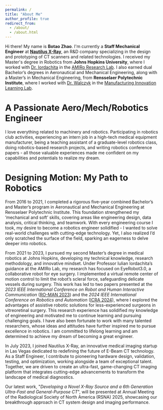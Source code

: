 ```yaml
---
permalink: /
title: "About Me"
author_profile: true
redirect_from: 
  - /about/
  - /about.html
---
```


Hi there! My name is **Botao Zhao**. I'm currently a **Staff Mechanical Engineer** at **[Nautilus X-Ray](https://www.nautilusxray.com/)**, an R&D company specializing in the design and prototyping of CT scanners and related technologies. I received my Master's degree in Robotics from **Johns Hopkins University**, where I worked with [Dr. Iordachita](https://engineering.jhu.edu/faculty/iulian-iordachita/) in the [AMIRo Research Lab](https://amiro.lcsr.jhu.edu/). I also earned dual Bachelor’s degrees in Aeronautical and Mechanical Engineering, along with a Master’s in Mechanical Engineering, from **Rensselaer Polytechnic Institute**, where I worked with [Dr. Walczyk](https://faculty.rpi.edu/daniel-walczyk) in the [Manufacturing Innovation Learning Lab](https://manufacturing.eng.rpi.edu/facilities/mill).

A Passionate Aero/Mech/Robotics Engineer
======
I love everything related to machinery and robotics. Participating in robotics club activities, experiencing an intern job in a high-tech medical equipment manufacturer, being a teaching assistant of a graduate-level robotics class, doing robotics-based research projects, and writing robotics conference papers - all those valuable experiences made me confident on my capabilities and potentials to realize my dream.

Designing Motion: My Path to Robotics
======
From 2016 to 2021, I completed a rigorous five-year combined Bachelor’s and Master’s program in Aeronautical and Mechanical Engineering at Rensselaer Polytechnic Institute. This foundation strengthened my ‘mechanical and soft’ skills, covering areas like engineering design, data analysis, critical thinking, and teamwork. With every engineering course I took, my desire to become a robotics engineer solidified - I wanted to solve real-world challenges with cutting-edge technology. Yet, I also realized I’d only scratched the surface of the field, sparking an eagerness to delve deeper into robotics.

From 2021 to 2023, I pursued my second Master’s degree in medical robotics at Johns Hopkins, developing my technical knowledge, research methodology, and innovative mindset. Under Professor Iulian Iordachita’s guidance at the AMIRo Lab, my research has focused on EyeRobot3.0, a collaborative robot for eye surgery. I implemented a virtual remote center of motion control to limit the robot’s scleral force, safeguarding delicate vessels during surgery. This work has led to two papers presented at the <i>2023 IEEE International Conference on Robot and Human Interactive Communication</i> ([RO-MAN 2023](https://ro-man2023.org/main)) and the <i>2024 IEEE International Conference on Robotics and Automation</i> ([ICRA 2024](https://2024.ieee-icra.org/)), where I explored the advantages of assistive robotic solutions for less-experienced surgeons in vitreoretinal surgery. This research experience has solidified my knowledge of engineering and motivated me to continue learning and pursuing challenging goals. I have also been fortunate to work with many talented researchers, whose ideas and attitudes have further inspired me to pursue excellence in robotics. I am committed to lifelong learning and am determined to achieve my dream of becoming a great engineer.

In July 2023, I joined Nautilus X-Ray, an innovative medical imaging startup in Las Vegas dedicated to redefining the future of E-Beam CT technology. As a Staff Engineer, I contribute to pioneering hardware design, validation, testing, and optimization, working alongside a team of exceptional talent. Together, we are driven to create an ultra-fast, game-changing CT imaging platform that integrates cutting-edge advancements to transform the landscape of medical diagnostics.

Our latest work, "<i>Developing a Novel X-Ray Source and a 6th Generation Ultra-Fast and General-Purpose CT</i>", will be presented at Annual Meeting of the Radiological Society of North America (RSNA) 2025, showcasing our breakthrough approach in CT system design and imaging performance.